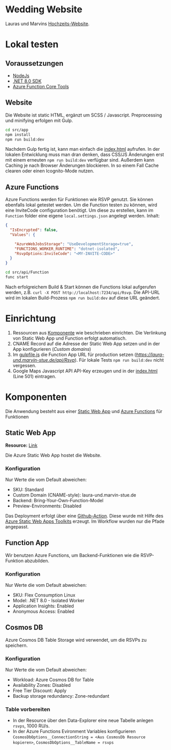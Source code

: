 # Wedding Website

Lauras und Marvins [Hochzeits-Website](https://laura-und.marvin-stue.de).

# Lokal testen

## Voraussetzungen

- [NodeJs](https://nodejs.org/en)
- [.NET 8.0 SDK](https://dotnet.microsoft.com/en-us/download/dotnet/8.0)
- [Azure Function Core Tools](https://learn.microsoft.com/en-us/azure/azure-functions/functions-run-local?tabs=macos%2Cisolated-process%2Cnode-v4%2Cpython-v2%2Chttp-trigger%2Ccontainer-apps&pivots=programming-language-csharp#install-the-azure-functions-core-tools)

## Website

Die Website ist static HTML, ergänzt um SCSS / Javascript. Preprocessing und minifying erfolgen mit Gulp.

```bash
cd src/app
npm install
npm run build:dev
```

Nachdem Gulp fertig ist, kann man einfach die [index.html](./src/app/index.html) aufrufen.
In der lokalen Entwicklung muss man dran denken, dass CSS/JS Änderungen erst mit einem erneuten `npm run build:dev` verfügbar sind.
Außerdem kann Caching je nach Browser Änderungen blockieren. In so einem Fall Cache clearen oder einen Icognito-Mode nutzen.

## Azure Functions

Azure Functions werden für Funktionen wie RSVP genutzt. Sie können ebenfalls lokal getestet werden.
Um die Function testen zu können, wird eine InviteCode configuration benötigt. Um diese zu erstellen, kann im `Function` folder eine eigene `local.settings.json` angelegt werden.
Inhalt:

```json
{
  "IsEncrypted": false,
  "Values": {

    "AzureWebJobsStorage": "UseDevelopmentStorage=true",
    "FUNCTIONS_WORKER_RUNTIME": "dotnet-isolated",
    "RsvpOptions:InviteCode": "<MY-INVITE-CODE>"
  }
}
```

```bash
cd src/api/Function
func start
```

Nach erfolgreichem Build & Start können die Functions lokal aufgerufen werden, z.B. `curl -X POST http://localhost:7234/api/Rsvp`.
Die API-URL wird im lokalen Build-Prozess `npm run build:dev` auf diese URL geändert.

# Einrichtung

1. Ressourcen aus [Komponente](#komponenten) wie beschrieben einrichten. Die Verlinkung von Static Web App und Function erfolgt automatisch.
2. CNAME Record auf die Adresse der Static Web App setzen und in der App konfigurieren (*Custom domains*)
3. Im [gulpfile.js](./src/app/gulpfile.js) die Function App URL für production setzen (*<https://laura-und.marvin-stue.de/api/Rsvp>*). Für lokale Tests `npm run build:dev` nicht vergessen.
4. Google Maps Javascript API API-Key erzeugen und in der [index.html](./src/app/index.html) (Line 501) eintragen.

# Komponenten

Die Anwendung besteht aus einer [Static Web App](./src/app/) und [Azure Functions](./src/api/) für Funktionen

## Static Web App

**Resource:** [Link](https://portal.azure.com/#@hamburger-software.de/resource/subscriptions/9a9dbdfd-8117-4af8-8973-1a6e111f5f46/resourceGroups/wed-web/providers/Microsoft.Web/staticSites/wed-web/staticsite)

Die Azure Static Web App hostet die Website.

### Konfiguration

Nur Werte die vom Default abweichen:

- SKU: Standard
- Custom Domain (CNAME-style): laura-und.marvin-stue.de
- Backend: Bring-Your-Own-Function-Model
- Preview-Environments: Disabled

Das Deployment erfolgt über eine [Github-Action](./.github/workflows/azure-static-web-apps.yml).
Diese wurde mit Hilfe des [Azure Static Web Apps Toolkits](https://marketplace.visualstudio.com/items/?itemName=ms-azuretools.vscode-azurestaticwebapps) erzeugt.
Im Workflow wurden nur die Pfade angepasst.

## Function App

Wir benutzen Azure Functions, um Backend-Funktionen wie die RSVP-Funktion abzubilden.

### Konfiguration

Nur Werte die vom Default abweichen:

- SKU: Flex Consumption Linux
- Model: .NET 8.0 - Isolated Worker
- Application Insights: Enabled
- Anonymous Access: Enabled

## Cosmos DB

Azure Cosmos DB Table Storage wird verwendet, um die RSVPs zu speichern.

### Konfiguration

Nur Werte die vom Default abweichen:

- Workload: Azure Cosmos DB for Table
- Availability Zones: Disabled
- Free Tier Discount: Apply
- Backup storage redundancy: Zone-redundant

### Table vorbereiten

- In der Resource über den Data-Explorer eine neue Tabelle anlegen `rsvps`, 1000 RU/s.
- In der Azure Functions Evironment Variables konfigurieren `CosmosDbOptions__ConnectionString = <Aus CosmosDb Resource kopieren>`, `CosmosDbOptions__TableName = rsvps`
